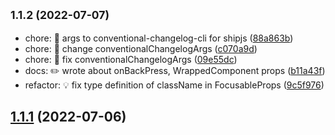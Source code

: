 ## <small>1.1.2 (2022-07-07)</small>

* chore: 🤖 args to conventional-changelog-cli for shipjs ([88a863b](https://github.com/yuki153/react-spatial-navigation/commit/88a863b))
* chore: 🤖 change conventionalChangelogArgs ([c070a9d](https://github.com/yuki153/react-spatial-navigation/commit/c070a9d))
* chore: 🤖 fix conventionalChangelogArgs ([09e55dc](https://github.com/yuki153/react-spatial-navigation/commit/09e55dc))
* docs: ✏️ wrote about onBackPress, WrappedComponent props ([b11a43f](https://github.com/yuki153/react-spatial-navigation/commit/b11a43f))
* refactor: 💡 fix type definition of className in FocusableProps ([9c5f976](https://github.com/yuki153/react-spatial-navigation/commit/9c5f976))



## [1.1.1](https://github.com/yuki153/react-spatial-navigation/compare/v1.1.0...v1.1.1) (2022-07-06)




